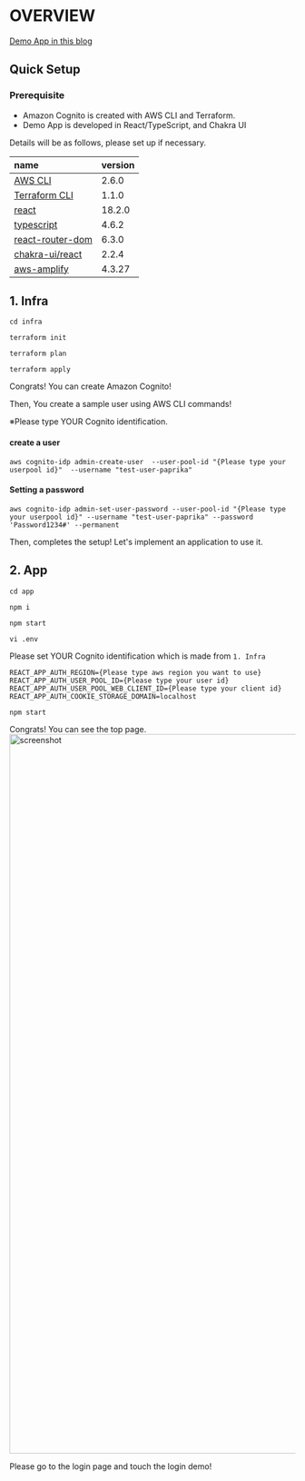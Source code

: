 # OVERVIEW

[Demo App in this blog]()

## Quick Setup

### Prerequisite

-   Amazon Cognito is created with AWS CLI and Terraform.
-   Demo App is developed in React/TypeScript, and Chakra UI

Details will be as follows, please set up if necessary.

| name                                                                                     | version |
| :--------------------------------------------------------------------------------------- | :------ |
| [AWS CLI](https://docs.aws.amazon.com/cli/latest/userguide/getting-started-install.html) | 2.6.0   |
| [Terraform CLI](https://learn.hashicorp.com/tutorials/terraform/install-cli)             | 1.1.0   |
| [react](https://github.com/facebook/react)                                               | 18.2.0  |
| [typescript](https://github.com/microsoft/TypeScript)                                    | 4.6.2   |
| [react-router-dom](https://github.com/remix-run/react-router)                            | 6.3.0   |
| [chakra-ui/react](https://github.com/chakra-ui/chakra-ui)                                | 2.2.4   |
| [aws-amplify](https://github.com/aws-amplify/amplify-js)                                 | 4.3.27  |

## 1. Infra

`cd infra`

`terraform init`

`terraform plan`

`terraform apply`

Congrats! You can create Amazon Cognito!

Then, You create a sample user using AWS CLI commands!

※Please type YOUR Cognito identification.

#### create a user

```
aws cognito-idp admin-create-user  --user-pool-id "{Please type your userpool id}"  --username "test-user-paprika"
```

#### Setting a password

```
aws cognito-idp admin-set-user-password --user-pool-id "{Please type your userpool id}" --username "test-user-paprika" --password 'Password1234#' --permanent
```

Then, completes the setup! Let's implement an application to use it.

## 2. App

`cd app`

`npm i`

`npm start`

`vi .env`

Please set YOUR Cognito identification which is made from `1. Infra`

```
REACT_APP_AUTH_REGION={Please type aws region you want to use}
REACT_APP_AUTH_USER_POOL_ID={Please type your user id}
REACT_APP_AUTH_USER_POOL_WEB_CLIENT_ID={Please type your client id}
REACT_APP_AUTH_COOKIE_STORAGE_DOMAIN=localhost
```

`npm start`

Congrats! You can see the top page.
<img width="1267" alt="screenshot" src="https://user-images.githubusercontent.com/42430018/179391595-cc787f86-9df7-49d6-9b0e-97acfdbde78a.png">

Please go to the login page and touch the login demo!
